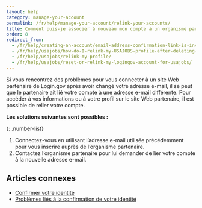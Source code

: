 ```yaml
---
layout: help
category: manage-your-account
permalink: /fr/help/manage-your-account/relink-your-accounts/
title: Comment puis-je associer à nouveau mon compte à un organisme partenaire ?
order: 8
redirect_from:
  - /fr/help/creating-an-account/email-address-confirmation-link-is-invalid/
  - /fr/help/usajobs/how-do-I-relink-my-USAJOBS-profile-after-deleting-my-login-account/
  - /fr/help/usajobs/relink-my-profile/
  - /fr/help/usajobs/reset-or-relink-my-logingov-account-for-usajobs/
---
```


Si vous rencontrez des problèmes pour vous connecter à un site Web partenaire de Login.gov après avoir changé votre adresse e-mail, il se peut que le partenaire ait lié votre compte à une adresse e-mail différente. Pour accéder à vos informations ou à votre profil sur le site Web partenaire, il est possible de relier votre compte.

**Les solutions suivantes sont possibles :**

{: .number-list}
1. Connectez-vous en utilisant l’adresse e-mail utilisée précédemment pour vous inscrire auprès de l’organisme partenaire.
2. Contactez l’organisme partenaire pour lui demander de lier votre compte à la nouvelle adresse e-mail.

## Articles connexes

* [Confirmer votre identité](/fr/help/verify-your-identity/overview/)
* [Problèmes liés à la confirmation de votre identité](/fr/help/verify-your-identity/issues-verifying-my-personal-information/)
